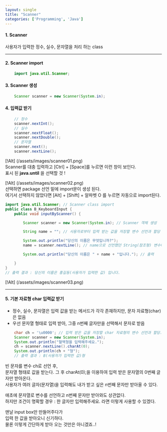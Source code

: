 ```yaml
---
layout: single
title: "Scanner"
categories: ['Programming', 'Java']
---
```


#### 1. Scanner
사용자가 입력한 정수, 실수, 문자열을 처리 하는 class   
   
* * *
#### 2. Scanner import
``` java
    import java.util.Scanner;
```  

#### 3. Scanner 생성
``` java
    Scanner scanner = new Scanner(System.in);
```   
   
#### 4. 입력값 받기
``` java
    // 정수
    scanner.nextInt();
    // 실수
    scanner.nextFloat();
    scanner.nextDouble();
    // 문자열
    scanner.next();
    scanner.nextLine();
```   
   
[!Alt] (/assets/images/scanner01.png)   
Scanner를 대충 입력하고 [Ctrl] + [Space]를 누르면 이런 창이 보인다.   
표시 된 **java.until** 을 선택할 것 !   
   
[!Alt] (/assets/images/scanner02.png)    
선택하면 package 선언 밑에 import문이 생성 된다.   
여기서 선택하지 않았다면 [Alt] + [Shift] + 알파벳 O 를 누르면 자동으로 import된다.   
   
``` java
import java.util.Scanner; // Scanner class import
public class B_KeyboardInput {
    public void inputByScanner() {

        Scanner scanner = new Scanner(System.in); // Scanner 객체 생성

        String name = ""; // 사용자로부터 입력 받는 값을 저장할 변수 선언과 할당

        System.out.println("당신의 이름은 무엇입니까?");
        name = scanner.nextLine(); // name으로 선언했던 String(참조형) 변수에 사용자가 입력한 값을 저장

        System.out.println("당신의 이름은 " + name + "입니다."); // 출력

    }
}
// 출력 결과 : 당신의 이름은 홍길동(사용자가 입력한 값) 입니다.
```   
[!Alt] (/assets/images/scanner03.png)  
   
* * *
#### 5. 기본 자료형 char 입력값 받기
* 정수, 실수, 문자열은 입력 값을 받는 메서드가 각각 존재하지만, 문자 자료형(char)은 없음   
* 우선 문자열 형태로 입력 받아, 그중 n번째 글자만을 선택해서 문자로 받음   
   
``` java
    char ch = '\u0000'; // 입력 받은 값을 저장할 char 자료형의 변수 선언과 할당.
    Scanner scanner = new Scanner(System.in);
    System.out.println("혈액형을 입력해주세요.");
    ch = scanner.nextLine().charAt(0);
    System.out.println(ch + "형");
    // 출력 결과 : B(사용자가 입력한 값)형
```   
빈 문자를 변수 ch로 선언 후,   
문자열 형태로 값을 받는다. 그 후 charAt(0);을 이용하여 입력 받은 문자열의 0번째 글자만 받아온다.   
사용자가 여러 글자(문자열)을 입력해도 내가 받고 싶은 n번째 문자만 받아올 수 있다.   

애초에 문자열로 변수를 선언하고 n번째 문자만 받아와도 상관없다.   
하지만 조건이 명확할 경우 : 한 글자만 입력해주세요. 라면 이렇게 사용할 수 있겠다.   
   
맨날 input box만 만들어주다가   
입력 한 값을 받아오니 신기하다.   
물론 이렇게 간단하게 받아 오는 것만은 아니겠죠..!


   
      